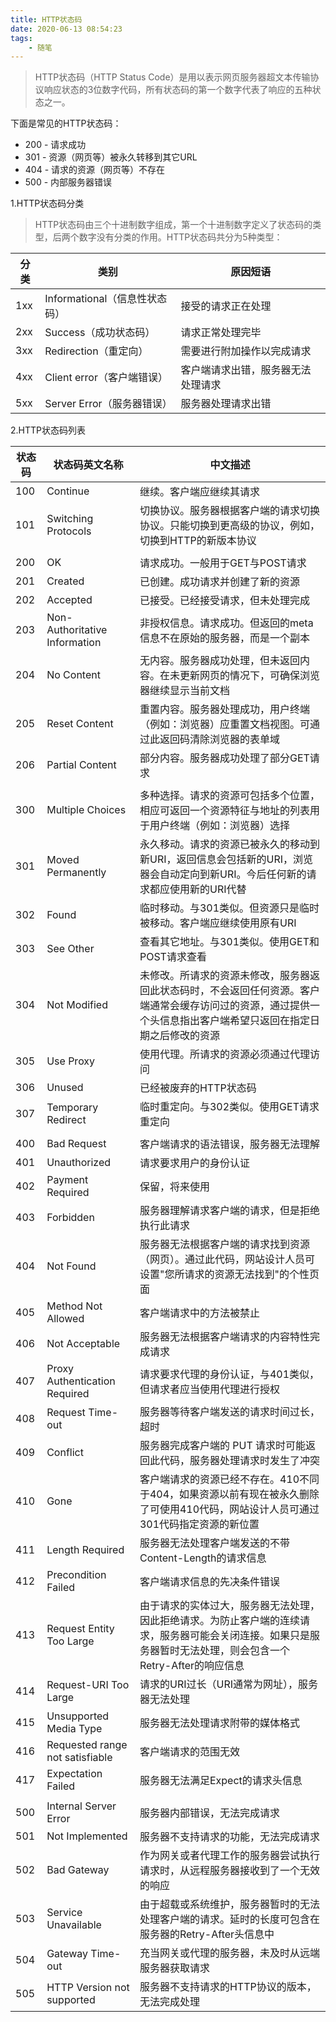 ```yaml
---
title: HTTP状态码
date: 2020-06-13 08:54:23
tags:
    - 随笔
---
```


>HTTP状态码（HTTP Status Code）是用以表示网页服务器超文本传输协议响应状态的3位数字代码，所有状态码的第一个数字代表了响应的五种状态之一。
<!--more-->

下面是常见的HTTP状态码：
* 200 - 请求成功
* 301 - 资源（网页等）被永久转移到其它URL
* 404 - 请求的资源（网页等）不存在
* 500 - 内部服务器错误


1.HTTP状态码分类

>HTTP状态码由三个十进制数字组成，第一个十进制数字定义了状态码的类型，后两个数字没有分类的作用。HTTP状态码共分为5种类型：

| 分类 | 类别                        | 原因短语                       |
| ---- | ----------------------------- | ---------------------------------- |
| 1xx  | Informational（信息性状态码） | 接受的请求正在处理        |
| 2xx  | Success（成功状态码）  | 请求正常处理完毕           |
| 3xx  | Redirection（重定向）    | 需要进行附加操作以完成请求 |
| 4xx  | Client error（客户端错误） | 客户端请求出错，服务器无法处理请求 |
| 5xx  | Server Error（服务器错误） | 服务器处理请求出错        |



2.HTTP状态码列表

| 状态码 | 状态码英文名称           | 中文描述                                                                                                                                                     |
| ------ | ------------------------------- | ---------------------------------------------------------------------------------------------------------------------------------------------------------------- |
| 100    | Continue                        | 继续。客户端应继续其请求                                                                                                                             |
| 101    | Switching Protocols             | 切换协议。服务器根据客户端的请求切换协议。只能切换到更高级的协议，例如，切换到HTTP的新版本协议                      |
|        |                                 |                                                                                                                                                                  |
| 200    | OK                              | 请求成功。一般用于GET与POST请求                                                                                                                      |
| 201    | Created                         | 已创建。成功请求并创建了新的资源                                                                                                                 |
| 202    | Accepted                        | 已接受。已经接受请求，但未处理完成                                                                                                              |
| 203    | Non-Authoritative Information   | 非授权信息。请求成功。但返回的meta信息不在原始的服务器，而是一个副本                                                             |
| 204    | No Content                      | 无内容。服务器成功处理，但未返回内容。在未更新网页的情况下，可确保浏览器继续显示当前文档                             |
| 205    | Reset Content                   | 重置内容。服务器处理成功，用户终端（例如：浏览器）应重置文档视图。可通过此返回码清除浏览器的表单域              |
| 206    | Partial Content                 | 部分内容。服务器成功处理了部分GET请求                                                                                                           |
|        |                                 |                                                                                                                                                                  |
| 300    | Multiple Choices                | 多种选择。请求的资源可包括多个位置，相应可返回一个资源特征与地址的列表用于用户终端（例如：浏览器）选择        |
| 301    | Moved Permanently               | 永久移动。请求的资源已被永久的移动到新URI，返回信息会包括新的URI，浏览器会自动定向到新URI。今后任何新的请求都应使用新的URI代替 |
| 302    | Found                           | 临时移动。与301类似。但资源只是临时被移动。客户端应继续使用原有URI                                                                 |
| 303    | See Other                       | 查看其它地址。与301类似。使用GET和POST请求查看                                                                                                 |
| 304    | Not Modified                    | 未修改。所请求的资源未修改，服务器返回此状态码时，不会返回任何资源。客户端通常会缓存访问过的资源，通过提供一个头信息指出客户端希望只返回在指定日期之后修改的资源 |
| 305    | Use Proxy                       | 使用代理。所请求的资源必须通过代理访问                                                                                                        |
| 306    | Unused                          | 已经被废弃的HTTP状态码                                                                                                                                  |
| 307    | Temporary Redirect              | 临时重定向。与302类似。使用GET请求重定向                                                                                                        |
|        |                                 |                                                                                                                                                                  |
| 400    | Bad Request                     | 客户端请求的语法错误，服务器无法理解                                                                                                           |
| 401    | Unauthorized                    | 请求要求用户的身份认证                                                                                                                                |
| 402    | Payment Required                | 保留，将来使用                                                                                                                                            |
| 403    | Forbidden                       | 服务器理解请求客户端的请求，但是拒绝执行此请求                                                                                            |
| 404    | Not Found                       | 服务器无法根据客户端的请求找到资源（网页）。通过此代码，网站设计人员可设置"您所请求的资源无法找到"的个性页面 |
| 405    | Method Not Allowed              | 客户端请求中的方法被禁止                                                                                                                             |
| 406    | Not Acceptable                  | 服务器无法根据客户端请求的内容特性完成请求                                                                                                  |
| 407    | Proxy Authentication Required   | 请求要求代理的身份认证，与401类似，但请求者应当使用代理进行授权                                                                    |
| 408    | Request Time-out                | 服务器等待客户端发送的请求时间过长，超时                                                                                                     |
| 409    | Conflict                        | 服务器完成客户端的 PUT 请求时可能返回此代码，服务器处理请求时发生了冲突                                                         |
| 410    | Gone                            | 客户端请求的资源已经不存在。410不同于404，如果资源以前有现在被永久删除了可使用410代码，网站设计人员可通过301代码指定资源的新位置 |
| 411    | Length Required                 | 服务器无法处理客户端发送的不带Content-Length的请求信息                                                                                       |
| 412    | Precondition Failed             | 客户端请求信息的先决条件错误                                                                                                                       |
| 413    | Request Entity Too Large        | 由于请求的实体过大，服务器无法处理，因此拒绝请求。为防止客户端的连续请求，服务器可能会关闭连接。如果只是服务器暂时无法处理，则会包含一个Retry-After的响应信息 |
| 414    | Request-URI Too Large           | 请求的URI过长（URI通常为网址），服务器无法处理                                                                                               |
| 415    | Unsupported Media Type          | 服务器无法处理请求附带的媒体格式                                                                                                                 |
| 416    | Requested range not satisfiable | 客户端请求的范围无效                                                                                                                                   |
| 417    | Expectation Failed              | 服务器无法满足Expect的请求头信息                                                                                                                    |
|        |                                 |                                                                                                                                                                  |
| 500    | Internal Server Error           | 服务器内部错误，无法完成请求                                                                                                                       |
| 501    | Not Implemented                 | 服务器不支持请求的功能，无法完成请求                                                                                                           |
| 502    | Bad Gateway                     | 作为网关或者代理工作的服务器尝试执行请求时，从远程服务器接收到了一个无效的响应                                            |
| 503    | Service Unavailable             | 由于超载或系统维护，服务器暂时的无法处理客户端的请求。延时的长度可包含在服务器的Retry-After头信息中                  |
| 504    | Gateway Time-out                | 充当网关或代理的服务器，未及时从远端服务器获取请求                                                                                      |
| 505    | HTTP Version not supported      | 服务器不支持请求的HTTP协议的版本，无法完成处理                                                                                              |


